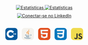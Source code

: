 <div align="center">
    <a href="https://github.com/PapauloMP">
        <img width="350px" alt="Estatísticas" 
        src="https://github-readme-stats.vercel.app/api?username=PapauloMP&theme=algolia&hide_border=false&include_all_commits=false&count_private=false"/>
        <img width="350px" alt="Estatísticas" 
         src="https://github-readme-stats.vercel.app/api/top-langs/?username=PapauloMP&theme=algolia&hide_border=false&include_all_commits=false&count_private=false&layout=compact"/>
    </a>
</div>
<div align="center">
    <a href="https://www.linkedin.com/in/marcospaulo-rodrigues" target="_blank">
        <img align="center" alt="Conectar-se no LinkedIn" height="30" style="vertical-align: top; margin: 10px;"
         src="https://img.shields.io/badge/-LinkedIn-%230077B5?style=for-the-badge&logo=linkedin&logoColor=white"/>
    </a> 
</div>
<br>
<div align="center">
    <img src="https://github.com/tandpfun/skill-icons/raw/main/icons/CPP.svg" alt="C++" height="40" style="margin:5px">
    <img src="https://github.com/tandpfun/skill-icons/raw/main/icons/Java-Light.svg" alt="Java" height="40" style="margin:5px">
    <img src="https://github.com/tandpfun/skill-icons/raw/main/icons/HTML.svg" alt="HTML" height="40" style="margin:5px">
    <img src="https://github.com/tandpfun/skill-icons/raw/main/icons/CSS.svg" alt="CSS" height="40" style="margin:5px">
    <img src="https://github.com/tandpfun/skill-icons/raw/main/icons/JavaScript.svg" alt="Javascript" height="40" style="margin:5px">
</div>
